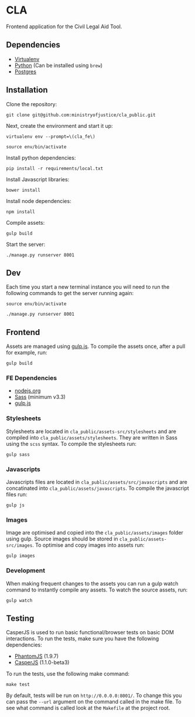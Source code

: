# CLA

Frontend application for the Civil Legal Aid Tool.

## Dependencies

* [Virtualenv](http://www.virtualenv.org/en/latest/)
* [Python](http://www.python.org/) (Can be installed using `brew`)
* [Postgres](http://www.postgresql.org/)

## Installation

Clone the repository:

    git clone git@github.com:ministryofjustice/cla_public.git

Next, create the environment and start it up:

    virtualenv env --prompt=\(cla_fe\)

    source env/bin/activate

Install python dependencies:

    pip install -r requirements/local.txt

Install Javascript libraries:

    bower install

Install node dependencies:

    npm install

Compile assets:

    gulp build

Start the server:

    ./manage.py runserver 8001

## Dev

Each time you start a new terminal instance you will need to run the following commands to get the server running again:

    source env/bin/activate

    ./manage.py runserver 8001

## Frontend

Assets are managed using [gulp.js](http://gulpjs.com/). To compile the assets once, after a pull for example, run:

    gulp build

### FE Dependencies

* [nodejs.org](http://nodejs.org/)
* [Sass](http://sass-lang.com/) (minimum v3.3)
* [gulp.js](http://gulpjs.com/)

### Stylesheets

Stylesheets are located in `cla_public/assets-src/stylesheets` and are compiled into `cla_public/assets/stylesheets`. They are written in Sass using the `scss` syntax. To compile the stylesheets run:

    gulp sass

### Javascripts

Javascripts files are located in `cla_public/assets/src/javascripts` and are concatinated into `cla_public/assets/javascripts`. To compile the javascript files run:

    gulp js

### Images

Image are optimised and copied into the `cla_public/assets/images` folder using gulp. Source images should be stored in `cla_public/assets-src/images`. To optimise and copy images into assets run:

    gulp images

### Development

When making frequent changes to the assets you can run a gulp watch command to instantly compile any assets. To watch the source assets, run:

    gulp watch

## Testing

CasperJS is used to run basic functional/browser tests on basic DOM interactions. To run the tests, make sure you have the following dependencies:

* [PhantomJS](http://phantomjs.org/) (1.9.7)
* [CasperJS](http://casperjs.org/) (1.1.0-beta3)

To run the tests, use the following make command:

    make test

By default, tests will be run on `http://0.0.0.0:8001/`. To change this you can pass the `--url` argument on the command called in the make file. To see what command is called look at the `Makefile` at the project root.



